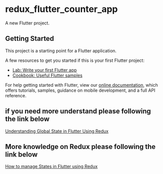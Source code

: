 # redux_flutter_counter_app

A new Flutter project.

## Getting Started

This project is a starting point for a Flutter application.

A few resources to get you started if this is your first Flutter project:

- [Lab: Write your first Flutter app](https://flutter.dev/docs/get-started/codelab)
- [Cookbook: Useful Flutter samples](https://flutter.dev/docs/cookbook)

For help getting started with Flutter, view our
[online documentation](https://flutter.dev/docs), which offers tutorials,
samples, guidance on mobile development, and a full API reference.

## if you need more understand please following the link below
[Understanding Global State in Flutter Using Redux](https://medium.com/@azamsharp/understanding-global-state-in-flutter-using-redux-2017b7646574)
## More knowledge on Redux please following the link below
[How to manage States in Flutter using Redux](https://medium.com/flutterdevs/how-to-manage-states-in-flutter-using-redux-520b81e1c052)
